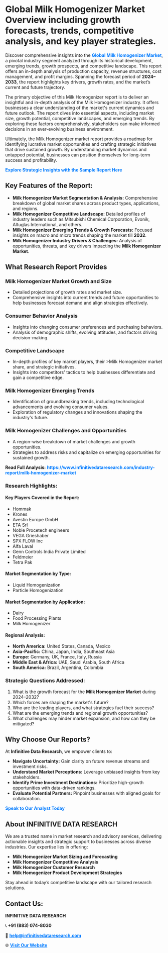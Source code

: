 <h1>Global Milk Homogenizer Market Overview including growth forecasts, trends, competitive analysis, and key player strategies.</h1>
<p>
Discover comprehensive insights into the 
<a href="https://www.infinitivedataresearch.com/industry-report/milk-homogenizer-market" rel="dofollow" style="color: #007BFF; text-decoration: none;"><strong>Global Milk Homogenizer Market</strong></a>, a pivotal industry segment analyzed through its historical development, emerging trends, growth prospects, and competitive landscape. This report offers an in-depth analysis of production capacity, revenue structures, cost management, and profit margins. Spanning the forecast period of <strong>2024–2033</strong>, the report highlights key drivers, growth rates, and the market’s current and future trajectory.
</p>
<p>
The primary objective of this Milk Homogenizer report is to deliver an insightful and in-depth analysis of the Milk Homogenizer industry. It offers businesses a clear understanding of the market's current dynamics and future outlook. The report dives into essential aspects, including market size, growth potential, competitive landscapes, and emerging trends. By exploring these factors comprehensively, stakeholders can make informed decisions in an ever-evolving business environment.
</p>
<p>
Ultimately, the Milk Homogenizer market report provides a roadmap for identifying lucrative market opportunities and crafting strategic initiatives that drive sustained growth. By understanding market dynamics and untapped potential, businesses can position themselves for long-term success and profitability.
</p>
<p>
<a href="https://www.infinitivedataresearch.com/request-sample/reportId=103869" style="color: #007BFF; text-decoration: none;"><strong>Explore Strategic Insights with the Sample Report Here</strong></a>
</p>

<h2>Key Features of the Report:</h2>
<ul>
<li><strong>Milk Homogenizer Market Segmentation & Analysis:</strong> Comprehensive breakdown of global market shares across product types, applications, and regions.</li>
<li><strong>Milk Homogenizer Competitive Landscape:</strong> Detailed profiles of industry leaders such as Mitsubishi Chemical Corporation, Evonik, Altuglas International, and others.</li>
<li><strong>Milk Homogenizer Emerging Trends & Growth Forecasts:</strong> Focused insights on macro and micro trends shaping the market till <strong>2032</strong>.</li>
<li><strong>Milk Homogenizer Industry Drivers & Challenges:</strong> Analysis of opportunities, threats, and key drivers impacting the <strong>Milk Homogenizer Market</strong>.</li>
</ul>

<h2>What Research Report Provides</h2>
<h3>Milk Homogenizer Market Growth and Size</h3>
<ul>
<li>Detailed projections of growth rates and market size.</li>
<li>Comprehensive insights into current trends and future opportunities to help businesses forecast demand and align strategies effectively.</li>
</ul>

<h3>Consumer Behavior Analysis</h3>
<ul>
<li>Insights into changing consumer preferences and purchasing behaviors.</li>
<li>Analysis of demographic shifts, evolving attitudes, and factors driving decision-making.</li>
</ul>

<h3>Competitive Landscape</h3>
<ul>
<li>In-depth profiles of key market players, their >Milk Homogenizer market share, and strategic initiatives.</li>
<li>Insights into competitors' tactics to help businesses differentiate and gain a competitive edge.</li>
</ul>

<h3>Milk Homogenizer Emerging Trends</h3>
<ul>
<li>Identification of groundbreaking trends, including technological advancements and evolving consumer values.</li>
<li>Exploration of regulatory changes and innovations shaping the industry's future.</li>
</ul>

<h3>Milk Homogenizer Challenges and Opportunities</h3>
<ul>
<li>A region-wise breakdown of market challenges and growth opportunities.</li>
<li>Strategies to address risks and capitalize on emerging opportunities for sustained growth.</li>
</ul>
<p><strong>Read Full Analysis:</strong> <a href="https://www.infinitivedataresearch.com/industry-report/milk-homogenizer-market" rel="dofollow" style="color: #007BFF; text-decoration: none;"><strong>https://www.infinitivedataresearch.com/industry-report/milk-homogenizer-market</strong></a></p>
<h3>Research Highlights:</h3>
<h4>Key Players Covered in the Report:</h4>
<ul><li>Hommak</li><li>Krones</li><li>Avestin Europe GmbH</li><li>ETA Srl</li><li>Noble Procetech engineers</li><li>VEGA Grieshaber</li><li>SPX FLOW Inc</li><li>Alfa Laval</li><li>Genn Controls India Private Limited</li><li>Feldmeier</li><li>Tetra Pak</li></ul>
<h4>Market Segmentation by Type:</h4>
<ul><li>Liquid Homogenization</li><li>Particle Homogenization</li></ul>
<h4>Market Segmentation by Application:</h4>
<ul><li>Dairy</li><li>Food Processing Plants</li><li>Milk Homogenizer</li></ul>

<h4>Regional Analysis:</h4>
<ul>
<li><strong>North America:</strong> United States, Canada, Mexico</li>
<li><strong>Asia-Pacific:</strong> China, Japan, India, Southeast Asia</li>
<li><strong>Europe:</strong> Germany, UK, France, Italy, Russia</li>
<li><strong>Middle East & Africa:</strong> UAE, Saudi Arabia, South Africa</li>
<li><strong>South America:</strong> Brazil, Argentina, Colombia</li>
</ul>

<h3>Strategic Questions Addressed:</h3>
<ol>
<li>What is the growth forecast for the <strong>Milk Homogenizer Market</strong> during 2024–2032?</li>
<li>Which forces are shaping the market's future?</li>
<li>Who are the leading players, and what strategies fuel their success?</li>
<li>What are the emerging trends and regional growth opportunities?</li>
<li>What challenges may hinder market expansion, and how can they be mitigated?</li>
</ol>

<h2>Why Choose Our Reports?</h2>
<p>At <strong>Infinitive Data Research</strong>, we empower clients to:</p>
<ul>
<li><strong>Navigate Uncertainty:</strong> Gain clarity on future revenue streams and investment risks.</li>
<li><strong>Understand Market Perceptions:</strong> Leverage unbiased insights from key stakeholders.</li>
<li><strong>Identify Prime Investment Destinations:</strong> Prioritize high-growth opportunities with data-driven rankings.</li>
<li><strong>Evaluate Potential Partners:</strong> Pinpoint businesses with aligned goals for collaboration.</li>
</ul>
<p><a href="https://www.infinitivedataresearch.com/industry-report/milk-homogenizer-market" rel="dofollow" style="color: #007BFF; text-decoration: none;"><strong>Speak to Our Analyst Today</strong></a></p>

<h2>About INFINITIVE DATA RESEARCH</h2>
<p>We are a trusted name in market research and advisory services, delivering actionable insights and strategic support to businesses across diverse industries. Our expertise lies in offering:</p>
<ul>
<li><strong>Milk Homogenizer Market Sizing and Forecasting</strong></li>
<li><strong>Milk Homogenizer Competitive Analysis</strong></li>
<li><strong>Milk Homogenizer Customer Research</strong></li>
<li><strong>Milk Homogenizer Product Development Strategies</strong></li>
</ul>
<p>Stay ahead in today’s competitive landscape with our tailored research solutions.</p>

<h2>Contact Us:</h2>
<p><strong>INFINITIVE DATA RESEARCH</strong></p>
<p>📞 <strong>+91 (883) 074-8030</strong></p>
<p>📧 <strong><a href="mailto:help@infinitivedataresearch.com" style="color: #007BFF;">help@infinitivedataresearch.com</a></strong></p>
<p>🌐 <strong><a href="https://www.infinitivedataresearch.com" rel="dofollow" style="color: #007BFF;">Visit Our Website</a></strong></p>